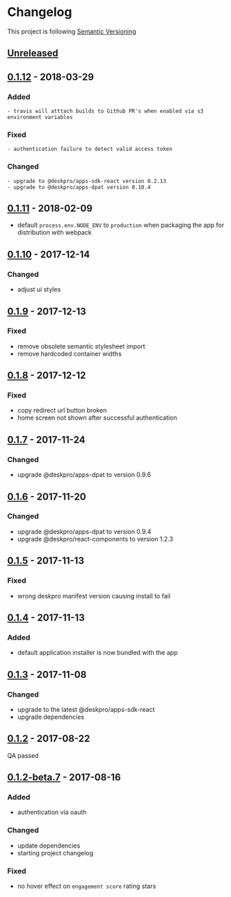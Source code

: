 # Changelog

This project is following [Semantic Versioning](http://semver.org)

## [Unreleased][]

## [0.1.12][] - 2018-03-29

### Added

    - travis will atttach builds to Github PR's when enabled via s3 environment variables

### Fixed

    - authentication failure to detect valid access token

### Changed

    - upgrade to @deskpro/apps-sdk-react version 0.2.13
    - upgrade to @deskpro/apps-dpat version 0.10.4

## [0.1.11][] - 2018-02-09

 - default `process.env.NODE_ENV` to `production` when packaging the app for distribution with webpack  

## [0.1.10][] - 2017-12-14

### Changed

  - adjust ui styles 

## [0.1.9][] - 2017-12-13

### Fixed

  - remove obsolete semantic stylesheet import
  - remove hardcoded container widths

## [0.1.8][] - 2017-12-12

### Fixed

  - copy redirect url button broken
  - home screen not shown after successful authentication

## [0.1.7][] - 2017-11-24

### Changed

- upgrade @deskpro/apps-dpat to version 0.9.6

## [0.1.6][] - 2017-11-20

### Changed

- upgrade @deskpro/apps-dpat to version 0.9.4
- upgrade @deskpro/react-components to version 1.2.3

## [0.1.5][] - 2017-11-13

### Fixed

 - wrong deskpro manifest version causing install to fail


## [0.1.4][] - 2017-11-13

### Added

 - default application installer is now bundled with the app

## [0.1.3][] - 2017-11-08

### Changed

 - upgrade to the latest @deskpro/apps-sdk-react
 - upgrade dependencies

## [0.1.2][] - 2017-08-22

QA passed

## [0.1.2-beta.7][] - 2017-08-16

### Added
 - authentication via oauth

### Changed
 - update dependencies
 - starting project changelog
 
### Fixed 
 - no hover effect on `engagement score` rating stars

[Unreleased]: https://github.com/DeskproApps/mailchimp/compare/v0.1.12...HEAD
[0.1.12]: https://github.com/DeskproApps/mailchimp/compare/v0.1.11...v0.1.12
[0.1.11]: https://github.com/DeskproApps/mailchimp/compare/v0.1.10...v0.1.11
[0.1.10]: https://github.com/DeskproApps/mailchimp/compare/v0.1.9...v0.1.10
[0.1.9]: https://github.com/DeskproApps/mailchimp/compare/v0.1.8...v0.1.9
[0.1.8]: https://github.com/DeskproApps/mailchimp/compare/v0.1.7...v0.1.8
[0.1.7]: https://github.com/DeskproApps/mailchimp/compare/v0.1.6...v0.1.7
[0.1.6]: https://github.com/DeskproApps/mailchimp/compare/v0.1.5...v0.1.6
[0.1.5]: https://github.com/DeskproApps/mailchimp/compare/v0.1.4...v0.1.5
[0.1.4]: https://github.com/DeskproApps/mailchimp/compare/v0.1.3...v0.1.4
[0.1.3]: https://github.com/DeskproApps/mailchimp/compare/v0.1.2...v0.1.3
[0.1.2]: https://github.com/DeskproApps/mailchimp/compare/v0.1.2-beta.7...v0.1.2
[0.1.2-beta.7]: https://github.com/DeskproApps/mailchimp/tree/v0.1.2-beta.7